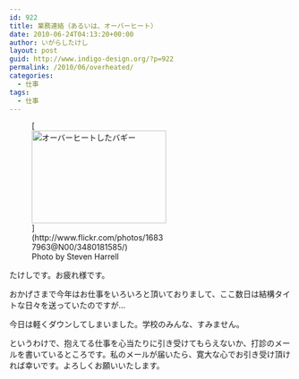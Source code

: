 ```yaml
---
id: 922
title: 業務連絡（あるいは、オーバーヒート）
date: 2010-06-24T04:13:20+00:00
author: いがらしたけし
layout: post
guid: http://www.indigo-design.org/?p=922
permalink: /2010/06/overheated/
categories:
  - 仕事
tags:
  - 仕事
---
```

<figure id="attachment_923" style="width: 240px" class="wp-caption alignnone">[<img src="http://www.indigo-design.org/blog/wp-content/uploads/2010/06/3480181585_d69270207e_m.jpg" alt="オーバーヒートしたバギー" width="240" height="166" class="size-full wp-image-923" />](http://www.flickr.com/photos/16837963@N00/3480181585/)<figcaption class="wp-caption-text">Photo by Steven Harrell</figcaption></figure> 

たけしです。お疲れ様です。

おかげさまで今年はお仕事をいろいろと頂いておりまして、ここ数日は結構タイトな日々を送っていたのですが…

今日は軽くダウンしてしまいました。学校のみんな、すみません。

というわけで、抱えてる仕事を心当たりに引き受けてもらえないか、打診のメールを書いているところです。私のメールが届いたら、寛大な心でお引き受け頂ければ幸いです。よろしくお願いいたします。
